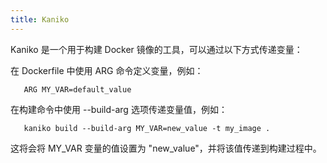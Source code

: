 ```yaml
---
title: Kaniko 
---
```

Kaniko 是一个用于构建 Docker 镜像的工具，可以通过以下方式传递变量：

在 Dockerfile 中使用 ARG 命令定义变量，例如：
```
   ARG MY_VAR=default_value
```
在构建命令中使用 --build-arg 选项传递变量值，例如：
```
   kaniko build --build-arg MY_VAR=new_value -t my_image .
```
这将会将 MY_VAR 变量的值设置为 "new_value"，并将该值传递到构建过程中。